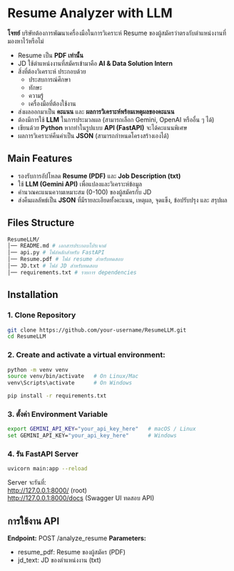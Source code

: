 # Resume Analyzer with LLM

**โจทย์**
บริษัทต้องการพัฒนาเครื่องมือในการวิเคราะห์ Resume ของผู้สมัครว่าตรงกับตำแหน่งงานที่มองหาไว้หรือไม่  
- Resume เป็น **PDF เท่านั้น**  
- JD ใช้ตำแหน่งงานที่สมัครเข้ามาคือ **AI & Data Solution Intern**  
- สิ่งที่ต้องวิเคราะห์ ประกอบด้วย  
  - ประสบการณ์ศึกษา  
  - ทักษะ  
  - ความรู้  
  - เครื่องมือที่ต้องใช้งาน  
- ส่งผลออกมาเป็น **คะแนน** และ **ผลการวิเคราะห์พร้อมเหตุผลของคะแนน**  
- ต้องมีการใช้ **LLM** ในการประมวลผล (สามารถเลือก Gemini, OpenAI หรืออื่น ๆ ได้)  
- เขียนด้วย **Python** หากทำในรูปแบบ **API (FastAPI)** จะได้คะแนนพิเศษ  
- ผลการวิเคราะห์คืนค่าเป็น **JSON** (สามารถกำหนดโครงสร้างเองได้)  

## Main Features
- รองรับการอัปโหลด **Resume (PDF)** และ **Job Description (txt)**  
- ใช้ **LLM (Gemini API)** เพื่อแปลงและวิเคราะห์ข้อมูล  
- คำนวณคะแนนความเหมาะสม (0-100) ของผู้สมัครกับ JD  
- ส่งคืนผลลัพธ์เป็น **JSON** ที่มีรายละเอียดทั้งคะแนน, เหตุผล, จุดแข็ง, ข้อปรับปรุง และ สรุปผล  

## Files Structure
```bash
ResumeLLM/
│── README.md # เอกสารประกอบโปรเจกต์
│── api.py # ไฟล์หลักสำหรับ FastAPI
│── Resume.pdf # ไฟล์ resume สำหรับทดสอบ
│── JD.txt # ไฟล์ JD สำหรับทดสอบ
│── requirements.txt # รายการ dependencies
```
## Installation
### 1. Clone Repository
```bash
git clone https://github.com/your-username/ResumeLLM.git
cd ResumeLLM
```
### 2. Create and activate a virtual environment:
```bash
python -m venv venv
source venv/bin/activate   # On Linux/Mac
venv\Scripts\activate      # On Windows

pip install -r requirements.txt
```
### 3. ตั้งค่า Environment Variable
```bash
export GEMINI_API_KEY="your_api_key_here"   # macOS / Linux
set GEMINI_API_KEY="your_api_key_here"      # Windows
```
### 4. รัน FastAPI Server
```bash
uvicorn main:app --reload
```
Server จะรันที่:  
http://127.0.0.1:8000/ (root)  
http://127.0.0.1:8000/docs (Swagger UI ทดสอบ API)

## การใช้งาน API
**Endpoint:**
POST /analyze_resume
**Parameters:**
- resume_pdf: Resume ของผู้สมัคร (PDF)
- jd_text: JD ของตำแหน่งงาน (txt)
